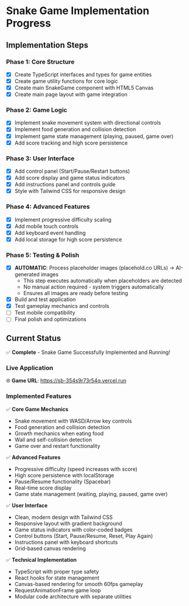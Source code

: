 # Snake Game Implementation Progress

## Implementation Steps

### Phase 1: Core Structure
- [x] Create TypeScript interfaces and types for game entities
- [x] Create game utility functions for core logic
- [x] Create main SnakeGame component with HTML5 Canvas
- [x] Create main page layout with game integration

### Phase 2: Game Logic
- [x] Implement snake movement system with directional controls
- [x] Implement food generation and collision detection
- [x] Implement game state management (playing, paused, game over)
- [x] Add score tracking and high score persistence

### Phase 3: User Interface
- [x] Add control panel (Start/Pause/Restart buttons)
- [x] Add score display and game status indicators
- [x] Add instructions panel and controls guide
- [x] Style with Tailwind CSS for responsive design

### Phase 4: Advanced Features
- [x] Implement progressive difficulty scaling
- [x] Add mobile touch controls
- [x] Add keyboard event handling
- [x] Add local storage for high score persistence

### Phase 5: Testing & Polish
- [x] **AUTOMATIC**: Process placeholder images (placehold.co URLs) → AI-generated images
  - This step executes automatically when placeholders are detected
  - No manual action required - system triggers automatically
  - Ensures all images are ready before testing
- [x] Build and test application
- [x] Test gameplay mechanics and controls
- [ ] Test mobile compatibility
- [ ] Final polish and optimizations

## Current Status
✅ **Complete** - Snake Game Successfully Implemented and Running!

### Live Application
🌐 **Game URL**: https://sb-354s9r73r54q.vercel.run

### Implemented Features
✅ **Core Game Mechanics**
- Snake movement with WASD/Arrow key controls
- Food generation and collision detection
- Growth mechanics when eating food
- Wall and self-collision detection
- Game over and restart functionality

✅ **Advanced Features**
- Progressive difficulty (speed increases with score)
- High score persistence with localStorage
- Pause/Resume functionality (Spacebar)
- Real-time score display
- Game state management (waiting, playing, paused, game over)

✅ **User Interface**
- Clean, modern design with Tailwind CSS
- Responsive layout with gradient background
- Game status indicators with color-coded badges
- Control buttons (Start, Pause/Resume, Reset, Play Again)
- Instructions panel with keyboard shortcuts
- Grid-based canvas rendering

✅ **Technical Implementation**
- TypeScript with proper type safety
- React hooks for state management
- Canvas-based rendering for smooth 60fps gameplay
- RequestAnimationFrame game loop
- Modular code architecture with separate utilities